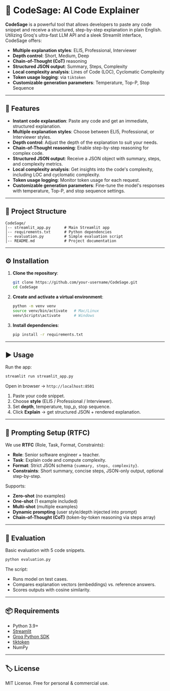 # 🧠 CodeSage: AI Code Explainer 

**CodeSage** is a powerful tool that allows developers to paste any code snippet and receive a structured, step-by-step explanation in plain English. Utilizing Groq's ultra-fast LLM API and a sleek Streamlit interface, CodeSage offers:

* **Multiple explanation styles**: ELI5, Professional, Interviewer
* **Depth control**: Short, Medium, Deep
* **Chain-of-Thought (CoT)** reasoning
* **Structured JSON output**: Summary, Steps, Complexity
* **Local complexity analysis**: Lines of Code (LOC), Cyclomatic Complexity
* **Token usage logging**: via `tiktoken`
* **Customizable generation parameters**: Temperature, Top-P, Stop Sequence

---

## 🚀 Features

* **Instant code explanation**: Paste any code and get an immediate, structured explanation.
* **Multiple explanation styles**: Choose between ELI5, Professional, or Interviewer styles.
* **Depth control**: Adjust the depth of the explanation to suit your needs.
* **Chain-of-Thought reasoning**: Enable step-by-step reasoning for complex code.
* **Structured JSON output**: Receive a JSON object with summary, steps, and complexity metrics.
* **Local complexity analysis**: Get insights into the code's complexity, including LOC and cyclomatic complexity.
* **Token usage logging**: Monitor token usage for each request.
* **Customizable generation parameters**: Fine-tune the model's responses with temperature, Top-P, and stop sequence settings.

---

## 📂 Project Structure

```
CodeSage/
│-- streamlit_app.py      # Main Streamlit app
│-- requirements.txt      # Python dependencies
│-- evaluation.py         # Simple evaluation script
│-- README.md             # Project documentation
```

---

## ⚙️ Installation

1. **Clone the repository**:

   ```bash
   git clone https://github.com/your-username/CodeSage.git
   cd CodeSage
   ```

2. **Create and activate a virtual environment**:

   ```bash
   python -m venv venv
   source venv/bin/activate   # Mac/Linux
   venv\Scripts\activate      # Windows
   ```

3. **Install dependencies**:

   ```bash
   pip install -r requirements.txt
   ```

---

## ▶️ Usage

Run the app:

```bash
streamlit run streamlit_app.py
```

Open in browser → `http://localhost:8501`

1. Paste your code snippet.
2. Choose **style** (ELI5 / Professional / Interviewer).
3. Set **depth**, temperature, top\_p, stop sequence.
4. Click **Explain** → get structured JSON + rendered explanation.

---

## 🧠 Prompting Setup (RTFC)

We use **RTFC** (Role, Task, Format, Constraints):

* **Role**: Senior software engineer + teacher.
* **Task**: Explain code and compute complexity.
* **Format**: Strict JSON schema `{summary, steps, complexity}`.
* **Constraints**: Short summary, concise steps, JSON-only output, optional step-by-step.

Supports:

* **Zero-shot** (no examples)
* **One-shot** (1 example included)
* **Multi-shot** (multiple examples)
* **Dynamic prompting** (user style/depth injected into prompt)
* **Chain-of-Thought (CoT)** (token-by-token reasoning via steps array)

---

## 🔬 Evaluation 

Basic evaluation with 5 code snippets.

```bash
python evaluation.py
```

The script:

* Runs model on test cases.
* Compares explanation vectors (embeddings) vs. reference answers.
* Scores outputs with cosine similarity.

---

## 📦 Requirements

* Python 3.9+
* [Streamlit](https://streamlit.io/)
* [Groq Python SDK](https://github.com/groq/groq-python)
* [tiktoken](https://github.com/openai/tiktoken)
* NumPy

---

    
## 🏷 License

MIT License. Free for personal & commercial use.
